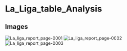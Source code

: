 # La_Liga_table_Analysis

## Images

![La_liga_report_page-0001](https://github.com/user-attachments/assets/93b72bb3-cc81-4d78-bf2e-690f01ab879d)
![La_liga_report_page-0002](https://github.com/user-attachments/assets/e6b020b4-ba1b-4d42-bbf6-5b29816db62d)
![La_liga_report_page-0003](https://github.com/user-attachments/assets/2da9629a-f464-43c7-93e0-46ea09f0b379)
